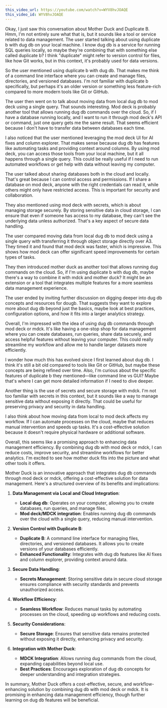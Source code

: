 ```yaml
---
this_video_url: https://youtube.com/watch?v=WYV8hvJOAQE
this_video_id: WYV8hvJOAQE
---
```

<think>
Okay, I just saw this conversation about Mother Duck and Duplicate B. Hmm, I'm not entirely sure what that is, but it sounds like a tool or service related to data management. The user started talking about using duplicate b with dug db on your local machine. I know dug db is a service for running SQL queries locally, so maybe they're combining that with something else called duplicate b? I think "duplicate" might refer to version control for files, like how Git works, but in this context, it's probably used for data versions.

So the user mentioned using duplicate b with dug db. That makes me think of a command line interface where you can create and manage files, directories, and versioned databases. I'm not familiar with duplicate b specifically, but perhaps it's an older version or something less feature-rich compared to more modern tools like Git or GitHub.

The user then went on to talk about moving data from local dug db to mod deck using a single query. That sounds interesting. Mod deck is probably another tool that allows running dug db commands over the cloud. So, if I have a database running locally, and I want to run it through mod deck's API or command, just one query gets me the same result. That seems efficient because I don't have to transfer data between databases each time.

I also noticed that the user mentioned leveraging the mod deck UI for AI fixes and column explorer. That makes sense because dug db has features like automating tasks and providing context around columns. By using mod deck, you can access those tools from your local machine, but it all happens through a single query. This could be really useful if I need to run automated workflows or get help with data without leaving my computer.

The user talked about sharing databases both in the cloud and locally. That's great because I can control access and permissions. If I share a database on mod deck, anyone with the right credentials can read it, while others might only have restricted access. This is important for security and collaboration.

They also mentioned using mod deck with secrets, which is about managing storage securely. By storing sensitive data in cloud storage, I can ensure that even if someone has access to my database, they can't see the underlying data unless authorized. That's a key aspect of secure data handling.

The user compared moving data from local dug db to mod deck using a single query with transferring it through object storage directly over A3. They timed it and found that mod deck was faster, which is impressive. This shows how mod deck can offer significant speed improvements for certain types of tasks.

They then introduced mother duck as another tool that allows running dug commands on the cloud. So, if I'm using duplicate b with dug db, maybe there's a way to combine it with mdck and mother duck? It might be an extension or a tool that integrates multiple features for a more seamless data management experience.

The user ended by inviting further discussion on digging deeper into dug db concepts and resources for dougb. That suggests they want to explore more about dug db beyond just the basics, maybe look at best practices, configuration options, and how it fits into a larger analytics strategy.

Overall, I'm impressed with the idea of using dug db commands through mod deck or mdck. It's like having a one-stop shop for data management where you can create databases, run queries, share data securely, and access helpful features without leaving your computer. This could really streamline my workflow and allow me to handle larger datasets more efficiently.

I wonder how much this has evolved since I first learned about dug db. I think it's still a bit old compared to tools like Git or GitHub, but maybe these concepts are being refined over time. Also, I'm curious about the specific features of duplicate b they mentioned—like command line vs GUI? Maybe that's where I can get more detailed information if I need to dive deeper.

Another thing is the use of secrets and secure storage with mdck. I'm not too familiar with secrets in this context, but it sounds like a way to manage sensitive data without exposing it directly. That could be useful for preserving privacy and security in data handling.

I also think about how moving data from local to mod deck affects my workflow. If I can automate processes on the cloud, maybe that reduces manual intervention and speeds up tasks. It's a cost-effective solution because it doesn't require physical hardware or additional software.

Overall, this seems like a promising approach to enhancing data management efficiency. By combining dug db with mod deck or mdck, I can reduce costs, improve security, and streamline workflows for better analytics. I'm excited to see how mother duck fits into the picture and what other tools it offers.
</think>

Mother Duck is an innovative approach that integrates dug db commands through mod deck or mdck, offering a cost-effective solution for data management. Here's a structured overview of its benefits and implications:

1. **Data Management via Local and Cloud Integration**:
   - **Local dug db**: Operates on your computer, allowing you to create databases, run queries, and manage files.
   - **Mod deck/MDCK integration**: Enables running dug db commands over the cloud with a single query, reducing manual intervention.

2. **Version Control with Duplicate B**:
   - **Duplicate B**: A command line interface for managing files, directories, and versioned databases. It allows you to create versions of your databases efficiently.
   - **Enhanced Functionality**: Integrates with dug db features like AI fixes and column explorer, providing context around data.

3. **Secure Data Handling**:
   - **Secrets Management**: Storing sensitive data in secure cloud storage ensures compliance with security standards and prevents unauthorized access.

4. **Workflow Efficiency**:
   - **Seamless Workflow**: Reduces manual tasks by automating processes on the cloud, speeding up workflows and reducing costs.

5. **Security Considerations**:
   - **Secure Storage**: Ensures that sensitive data remains protected without exposing it directly, enhancing privacy and security.

6. **Integration with Mother Duck**:
   - **MDCK Integration**: Allows running dug commands from the cloud, expanding capabilities beyond local use.
   - **Best Practices**: Encourages exploration of dug db concepts for deeper understanding and integration strategies.

In summary, Mother Duck offers a cost-effective, secure, and workflow-enhancing solution by combining dug db with mod deck or mdck. It is promising in enhancing data management efficiency, though further learning on dug db features will be beneficial.
